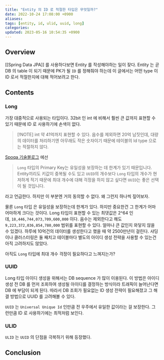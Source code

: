 ```yaml
---
title: "Entity 의 ID 로 적절한 타입은 무엇일까?"
date: 2022-10-24 17:08:00 +0900
aliases: 
tags: [entity, id, ulid, uuid, long]
categories: 
updated: 2023-05-16 10:54:35 +0900
---
```


## Overview

[[Spring Data JPA]] 를 사용하다보면 Entity 를 작성해야하는 일이 잦다. Entity 는 곧 DB 의 table 이 되기 때문에 PK가 될 `ID` 를 정해줘야 하는데 이 글에서는 어떤 type 이 ID 로서 적절한지에 대해 적어보려고 한다.

## Contents

### Long

가장 대중적으로 사용되는 타입이다. 32bit 인 int 에 비해서 훨씬 큰 값까지 표현할 수 있기 때문에 ID 로 사용하기에 손색이 없다.

> [!NOTE] int
> 약 41억까지 표현할 수 있다. 음수를 제외하면 20억 남짓인데, 대량의 데이터를 처리하기엔 아무래도 작은 숫자이기 때문에 테이블의 Id type 으로는 적절하지 않다.

[Spoqa 기술블로그](https://spoqa.github.io/2022/08/16/kotlin-jpa-entity.html) 에선

> `Long` 타입의 Primary Key는 유일성을 보장하는 데 한계가 있기 때문입니다. Entity끼리도 키값이 중복될 수도 있고 `UUID`의 개수보다 `Long` 타입의 개수가 현저하게 적기 때문에 최대 개수에 대해 걱정을 하지 않고 싶다면 `UUID`는 좋은 선택이 될 것입니다.

라고 언급한다. 하지만 이 부분엔 거의 동의할 수 없다. 왜 그런지 하나씩 짚어보자.

물론 `Long` 타입 은 유일성을 보장하는데 한계가 있다. 하지만 중요한건 그 한계가 어마어마하게 크다는 것이다. Long 타입이 표현할 수 있는 최댓값은 2^64 인데, `18,446,744,073,709,600,000` 이다. 음수는 제외한다고 해도 `9,223,372,036,854,780,000` 범위를 표현할 수 있다. 얼마나 큰 값인지 와닿지 않을 수 있겠다. 하루에 10억건의 데이터를 생성한다고 했을 때 약 2500만년이 걸린다. 샤딩이나 클러스터링은 둘 째치고 테이블마다 별도의 아이디 생성 전략을 사용할 수 있는건 아직 고려하지도 않았다.

아직도 `Long` 타입에 최대 개수 걱정이 필요하다고 느껴지는가?

### UUID

Long 타입 아이디 생성을 위해서는 DB sequence 가 많이 이용된다. 이 방법은 아이디 생성 전 DB 를 먼저 조회하여 생성될 아이디를 결정하는 방식이라 트래픽이 늘어난다면 DB 에 부담이 되게 된다. 따라서 DB 조회가 필요없는 ID 생성 전략이 필요해졌고 그 해결 방법으로 UUID 를 고려해볼 수 있다.

`UUID` 는 `Universal Unique Id` 인만큼 전 우주에서 유일한 값이라는 걸 보장한다. 그런만큼 ID 로 사용하기에는 최적처럼 보인다.

### ULID

`ULID` 는 `UUID` 의 단점을 극복하기 위해 등장했다.

## Conclusion
